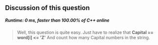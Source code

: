 ## Discussion of this question
##### Runtime: 0 ms, faster than 100.00% of C++ online

> Well, this question is quite easy.
> Just have to realize that **Capital == word[i] <= 'Z'**
> And count how many Capital numbers in the string.